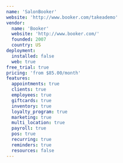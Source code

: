 ```yaml
---
name: 'SalonBooker'
website: 'http://www.booker.com/takeademo'
vendor:
  name: 'Booker'
  website: 'http://www.booker.com/'
  founded: 2007
  country: US
deployment:
  installed: false
  web: true
free_trial: true
pricing: 'from $85.00/month'
features:
  appointments: true
  clients: true
  employees: true
  giftcards: true
  inventory: true
  loyalty_program: true
  marketing: true
  multi_location: true
  payroll: true
  pos: true
  recurring: true
  reminders: true
  resources: false
---
```

